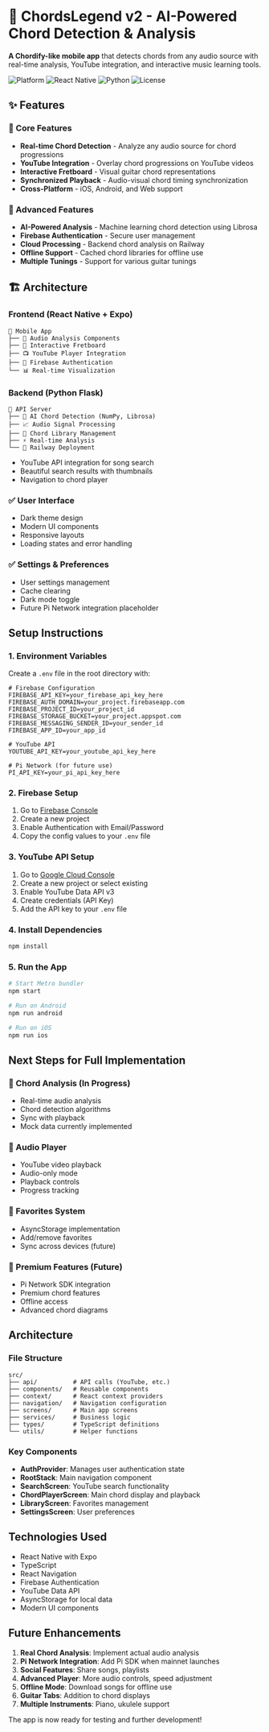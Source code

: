 # 🎵 ChordsLegend v2 - AI-Powered Chord Detection & Analysis

**A Chordify-like mobile app** that detects chords from any audio source with real-time analysis, YouTube integration, and interactive music learning tools.

![Platform](https://img.shields.io/badge/Platform-iOS%20%7C%20Android%20%7C%20Web-blue)
![React Native](https://img.shields.io/badge/React%20Native-0.76.8-blue)
![Python](https://img.shields.io/badge/Python-3.10+-green)
![License](https://img.shields.io/badge/License-MIT-yellow)

## ✨ Features

### 🎼 Core Features

- **Real-time Chord Detection** - Analyze any audio source for chord progressions
- **YouTube Integration** - Overlay chord progressions on YouTube videos
- **Interactive Fretboard** - Visual guitar chord representations
- **Synchronized Playback** - Audio-visual chord timing synchronization
- **Cross-Platform** - iOS, Android, and Web support

### 🚀 Advanced Features

- **AI-Powered Analysis** - Machine learning chord detection using Librosa
- **Firebase Authentication** - Secure user management
- **Cloud Processing** - Backend chord analysis on Railway
- **Offline Support** - Cached chord libraries for offline use
- **Multiple Tunings** - Support for various guitar tunings

## 🏗️ Architecture

### Frontend (React Native + Expo)

```
📱 Mobile App
├── 🎵 Audio Analysis Components
├── 🎸 Interactive Fretboard
├── 📺 YouTube Player Integration
├── 🔐 Firebase Authentication
└── 📊 Real-time Visualization
```

### Backend (Python Flask)

```
🐍 API Server
├── 🧠 AI Chord Detection (NumPy, Librosa)
├── 📈 Audio Signal Processing
├── 🎼 Chord Library Management
├── ⚡ Real-time Analysis
└── 🚀 Railway Deployment
```

- YouTube API integration for song search
- Beautiful search results with thumbnails
- Navigation to chord player

### ✅ User Interface

- Dark theme design
- Modern UI components
- Responsive layouts
- Loading states and error handling

### ✅ Settings & Preferences

- User settings management
- Cache clearing
- Dark mode toggle
- Future Pi Network integration placeholder

## Setup Instructions

### 1. Environment Variables

Create a `.env` file in the root directory with:

```env
# Firebase Configuration
FIREBASE_API_KEY=your_firebase_api_key_here
FIREBASE_AUTH_DOMAIN=your_project.firebaseapp.com
FIREBASE_PROJECT_ID=your_project_id
FIREBASE_STORAGE_BUCKET=your_project.appspot.com
FIREBASE_MESSAGING_SENDER_ID=your_sender_id
FIREBASE_APP_ID=your_app_id

# YouTube API
YOUTUBE_API_KEY=your_youtube_api_key_here

# Pi Network (for future use)
PI_API_KEY=your_pi_api_key_here
```

### 2. Firebase Setup

1. Go to [Firebase Console](https://console.firebase.google.com)
2. Create a new project
3. Enable Authentication with Email/Password
4. Copy the config values to your `.env` file

### 3. YouTube API Setup

1. Go to [Google Cloud Console](https://console.cloud.google.com)
2. Create a new project or select existing
3. Enable YouTube Data API v3
4. Create credentials (API Key)
5. Add the API key to your `.env` file

### 4. Install Dependencies

```bash
npm install
```

### 5. Run the App

```bash
# Start Metro bundler
npm start

# Run on Android
npm run android

# Run on iOS
npm run ios
```

## Next Steps for Full Implementation

### 🔄 Chord Analysis (In Progress)

- Real-time audio analysis
- Chord detection algorithms
- Sync with playback
- Mock data currently implemented

### 🔄 Audio Player

- YouTube video playback
- Audio-only mode
- Playback controls
- Progress tracking

### 🔄 Favorites System

- AsyncStorage implementation
- Add/remove favorites
- Sync across devices (future)

### 🔄 Premium Features (Future)

- Pi Network SDK integration
- Premium chord features
- Offline access
- Advanced chord diagrams

## Architecture

### File Structure

```
src/
├── api/          # API calls (YouTube, etc.)
├── components/   # Reusable components
├── context/      # React context providers
├── navigation/   # Navigation configuration
├── screens/      # Main app screens
├── services/     # Business logic
├── types/        # TypeScript definitions
└── utils/        # Helper functions
```

### Key Components

- **AuthProvider**: Manages user authentication state
- **RootStack**: Main navigation component
- **SearchScreen**: YouTube search functionality
- **ChordPlayerScreen**: Main chord display and playback
- **LibraryScreen**: Favorites management
- **SettingsScreen**: User preferences

## Technologies Used

- React Native with Expo
- TypeScript
- React Navigation
- Firebase Authentication
- YouTube Data API
- AsyncStorage for local data
- Modern UI components

## Future Enhancements

1. **Real Chord Analysis**: Implement actual audio analysis
2. **Pi Network Integration**: Add Pi SDK when mainnet launches
3. **Social Features**: Share songs, playlists
4. **Advanced Player**: More audio controls, speed adjustment
5. **Offline Mode**: Download songs for offline use
6. **Guitar Tabs**: Addition to chord displays
7. **Multiple Instruments**: Piano, ukulele support

The app is now ready for testing and further development!
